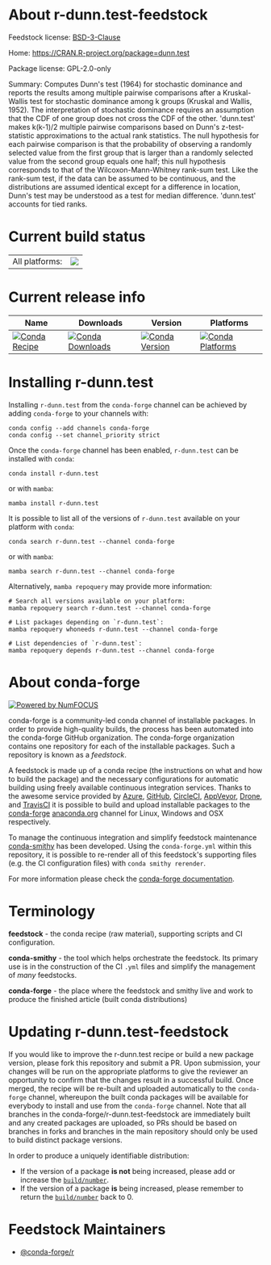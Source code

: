 About r-dunn.test-feedstock
===========================

Feedstock license: [BSD-3-Clause](https://github.com/conda-forge/r-dunn.test-feedstock/blob/main/LICENSE.txt)

Home: https://CRAN.R-project.org/package=dunn.test

Package license: GPL-2.0-only

Summary: Computes Dunn's test (1964) for stochastic dominance and reports the results among multiple pairwise comparisons after a Kruskal-Wallis test for stochastic dominance among k groups (Kruskal and Wallis, 1952). The interpretation of stochastic dominance requires an assumption that the CDF of one group does not cross the CDF of the other. 'dunn.test' makes k(k-1)/2 multiple pairwise comparisons based on Dunn's z-test-statistic approximations to the actual rank statistics. The null hypothesis for each pairwise comparison is that the probability of observing a randomly selected value from the first group that is larger than a randomly selected value from the second group equals one half; this null hypothesis corresponds to that of the Wilcoxon-Mann-Whitney rank-sum test. Like the rank-sum test, if the data can be assumed to be continuous, and the distributions are assumed identical except for a difference in location, Dunn's test may be understood as a test for median difference. 'dunn.test' accounts for tied ranks.

Current build status
====================


<table><tr><td>All platforms:</td>
    <td>
      <a href="https://dev.azure.com/conda-forge/feedstock-builds/_build/latest?definitionId=1096&branchName=main">
        <img src="https://dev.azure.com/conda-forge/feedstock-builds/_apis/build/status/r-dunn.test-feedstock?branchName=main">
      </a>
    </td>
  </tr>
</table>

Current release info
====================

| Name | Downloads | Version | Platforms |
| --- | --- | --- | --- |
| [![Conda Recipe](https://img.shields.io/badge/recipe-r--dunn.test-green.svg)](https://anaconda.org/conda-forge/r-dunn.test) | [![Conda Downloads](https://img.shields.io/conda/dn/conda-forge/r-dunn.test.svg)](https://anaconda.org/conda-forge/r-dunn.test) | [![Conda Version](https://img.shields.io/conda/vn/conda-forge/r-dunn.test.svg)](https://anaconda.org/conda-forge/r-dunn.test) | [![Conda Platforms](https://img.shields.io/conda/pn/conda-forge/r-dunn.test.svg)](https://anaconda.org/conda-forge/r-dunn.test) |

Installing r-dunn.test
======================

Installing `r-dunn.test` from the `conda-forge` channel can be achieved by adding `conda-forge` to your channels with:

```
conda config --add channels conda-forge
conda config --set channel_priority strict
```

Once the `conda-forge` channel has been enabled, `r-dunn.test` can be installed with `conda`:

```
conda install r-dunn.test
```

or with `mamba`:

```
mamba install r-dunn.test
```

It is possible to list all of the versions of `r-dunn.test` available on your platform with `conda`:

```
conda search r-dunn.test --channel conda-forge
```

or with `mamba`:

```
mamba search r-dunn.test --channel conda-forge
```

Alternatively, `mamba repoquery` may provide more information:

```
# Search all versions available on your platform:
mamba repoquery search r-dunn.test --channel conda-forge

# List packages depending on `r-dunn.test`:
mamba repoquery whoneeds r-dunn.test --channel conda-forge

# List dependencies of `r-dunn.test`:
mamba repoquery depends r-dunn.test --channel conda-forge
```


About conda-forge
=================

[![Powered by
NumFOCUS](https://img.shields.io/badge/powered%20by-NumFOCUS-orange.svg?style=flat&colorA=E1523D&colorB=007D8A)](https://numfocus.org)

conda-forge is a community-led conda channel of installable packages.
In order to provide high-quality builds, the process has been automated into the
conda-forge GitHub organization. The conda-forge organization contains one repository
for each of the installable packages. Such a repository is known as a *feedstock*.

A feedstock is made up of a conda recipe (the instructions on what and how to build
the package) and the necessary configurations for automatic building using freely
available continuous integration services. Thanks to the awesome service provided by
[Azure](https://azure.microsoft.com/en-us/services/devops/), [GitHub](https://github.com/),
[CircleCI](https://circleci.com/), [AppVeyor](https://www.appveyor.com/),
[Drone](https://cloud.drone.io/welcome), and [TravisCI](https://travis-ci.com/)
it is possible to build and upload installable packages to the
[conda-forge](https://anaconda.org/conda-forge) [anaconda.org](https://anaconda.org/)
channel for Linux, Windows and OSX respectively.

To manage the continuous integration and simplify feedstock maintenance
[conda-smithy](https://github.com/conda-forge/conda-smithy) has been developed.
Using the ``conda-forge.yml`` within this repository, it is possible to re-render all of
this feedstock's supporting files (e.g. the CI configuration files) with ``conda smithy rerender``.

For more information please check the [conda-forge documentation](https://conda-forge.org/docs/).

Terminology
===========

**feedstock** - the conda recipe (raw material), supporting scripts and CI configuration.

**conda-smithy** - the tool which helps orchestrate the feedstock.
                   Its primary use is in the construction of the CI ``.yml`` files
                   and simplify the management of *many* feedstocks.

**conda-forge** - the place where the feedstock and smithy live and work to
                  produce the finished article (built conda distributions)


Updating r-dunn.test-feedstock
==============================

If you would like to improve the r-dunn.test recipe or build a new
package version, please fork this repository and submit a PR. Upon submission,
your changes will be run on the appropriate platforms to give the reviewer an
opportunity to confirm that the changes result in a successful build. Once
merged, the recipe will be re-built and uploaded automatically to the
`conda-forge` channel, whereupon the built conda packages will be available for
everybody to install and use from the `conda-forge` channel.
Note that all branches in the conda-forge/r-dunn.test-feedstock are
immediately built and any created packages are uploaded, so PRs should be based
on branches in forks and branches in the main repository should only be used to
build distinct package versions.

In order to produce a uniquely identifiable distribution:
 * If the version of a package **is not** being increased, please add or increase
   the [``build/number``](https://docs.conda.io/projects/conda-build/en/latest/resources/define-metadata.html#build-number-and-string).
 * If the version of a package **is** being increased, please remember to return
   the [``build/number``](https://docs.conda.io/projects/conda-build/en/latest/resources/define-metadata.html#build-number-and-string)
   back to 0.

Feedstock Maintainers
=====================

* [@conda-forge/r](https://github.com/orgs/conda-forge/teams/r/)

